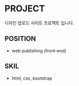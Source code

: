 # PROJECT

디자인 업로드 사이트 프로젝트 입니다.

## POSITION

- web publishing (front-end)

## SKIL

- html, css, bootstrap